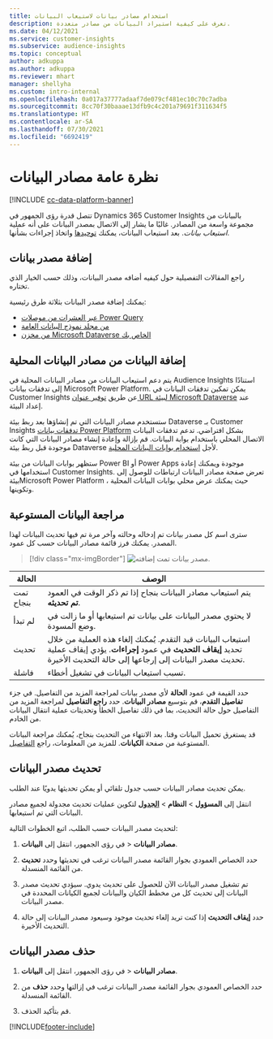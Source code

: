 ```yaml
---
title: استخدام مصادر بيانات لاستيعاب البيانات
description: تعرف على كيفية استيراد البيانات من مصادر متعددة.
ms.date: 04/12/2021
ms.service: customer-insights
ms.subservice: audience-insights
ms.topic: conceptual
author: adkuppa
ms.author: adkuppa
ms.reviewer: mhart
manager: shellyha
ms.custom: intro-internal
ms.openlocfilehash: 0a017a37777adaaf7de079cf481ec10c70c7adba
ms.sourcegitcommit: 8cc70f30baaae13dfb9c4c201a79691f311634f5
ms.translationtype: HT
ms.contentlocale: ar-SA
ms.lasthandoff: 07/30/2021
ms.locfileid: "6692419"
---
```

# <a name="data-sources-overview"></a>نظرة عامة مصادر البيانات

[!INCLUDE [cc-data-platform-banner](../includes/cc-data-platform-banner.md)]

تتصل قدرة رؤى الجمهور في Dynamics 365 Customer Insights بالبيانات من مجموعة واسعة من المصادر. غالبًا ما يشار إلى الاتصال بمصدر البيانات على أنه عملية *استيعاب بيانات*. بعد استيعاب البيانات، يمكنك [توحيدها](data-unification.md) واتخاذ إجراءات بشأنها.

## <a name="add-a-data-source"></a>إضافة مصدر بيانات

راجع المقالات التفصيلية حول كيفيه أضافه مصدر البيانات، وذلك حسب الخيار الذي تختاره.

يمكنك إضافة مصدر البيانات بثلاثة طرق رئيسية:

- [عبر العشرات من موصلات Power Query](connect-power-query.md)
- [من مجلد نموذج البيانات العامة](connect-common-data-model.md)
- [من مخزن Microsoft Dataverse الخاص بك](connect-dataverse-managed-lake.md)

## <a name="add-data-from-on-premises-data-sources"></a>إضافة البيانات من مصادر البيانات المحلية

يتم دعم استيعاب البيانات من مصادر البيانات المحلية في Audience Insights استنادًا إلى تدفقات بيانات Microsoft Power Platform. يمكن تمكين تدفقات البيانات في Customer Insights عن طريق [توفير عنوان URL لبيئة Microsoft Dataverse](get-started-paid.md) عند إعداد البيئة.

ستستخدم مصادر البيانات التي تم إنشاؤها بعد ربط بيئة Dataverse بـ Customer Insights [تدفقات بيانات Power Platform](/power-query/dataflows/overview-dataflows-across-power-platform-dynamics-365) بشكل افتراضي. تدعم تدفقات البيانات الاتصال المحلي باستخدام بوابة البيانات. قم بإزالة وإعادة إنشاء مصادر البيانات التي كانت موجودة قبل ربط بيئة Dataverse لأجل [استخدام بوابات البيانات المحلية](/data-integration/gateway/service-gateway-app).

ستظهر بوابات البيانات من بيئة Power BI أو Power Apps موجودة ويمكنك إعادة استخدامها في Customer Insights. تعرض صفحة مصادر البيانات ارتباطات للوصول إلى بيئةMicrosoft Power Platform ، حيث يمكنك عرض محلي بوابات البيانات المحلية وتكوينها.

## <a name="review-ingested-data"></a>مراجعة البيانات المستوعبة

سترى اسم كل مصدر بيانات تم إدخاله وحالته وآخر مرة تم فيها تحديث البيانات لهذا المصدر. يمكنك فرز قائمة مصادر البيانات حسب كل عمود.

> [!div class="mx-imgBorder"]
> ![مصدر بيانات تمت إضافته.](media/configure-data-datasource-added.png "مصدر بيانات تمت إضافته")

|‏الحالة  |الوصف   |
|---------|---------|
|تمت بنجاح   |يتم استيعاب مصادر البيانات بنجاح إذا تم ذكر الوقت في العمود **تم تحديثه**.
|لم تبدأ   |لا يحتوي مصدر البيانات على بيانات تم استيعابها أو ما زالت في وضع المسودة.         |
|تحديث    |استيعاب البيانات قيد التقدم. يُمكنك إلغاء هذه العملية من خلال تحديد **إيقاف التحديث** في عمود **إجراءات**. يؤدي إيقاف عملية تحديث مصدر البيانات إلى إرجاعها إلى حالة التحديث الأخيرة.       |
|‏‏فاشلة     |تسبب استيعاب البيانات في تشغيل أخطاء.         |

حدد القيمة في عمود **الحالة** لأي مصدر بيانات لمراجعة المزيد من التفاصيل. في جزء **تفاصيل التقدم**، قم بتوسيع **مصادر البيانات**. حدد **راجع التفاصيل** لمراجعة المزيد من التفاصيل حول حالة التحديث، بما في ذلك تفاصيل الخطأ وتحديثات عملية انتقال البيانات من الخادم‬‬.

قد يستغرق تحميل البيانات وقتا. بعد الانتهاء من التحديث بنجاح، يُمكنك مراجعة البيانات المستوعبة من صفحة **الكيانات**. للمزيد من المعلومات، راجع [التفاصيل](entities.md).

## <a name="refresh-a-data-source"></a>تحديث مصدر البيانات

يمكن تحديث مصادر البيانات حسب جدول تلقائي أو يمكن تحديثها يدويًا عند الطلب. 

انتقل إلى **المسؤول** > **النظام** > [**الجدول**](system.md#schedule-tab) لتكوين عمليات تحديث مجدولة لجميع مصادر البيانات التي تم استيعابها.

لتحديث مصدر البيانات حسب الطلب، اتبع الخطوات التالية:

1. في رؤى الجمهور، انتقل إلى **البيانات‏‎** > **مصادر البيانات**.

2. حدد الخصاص العمودي بجوار القائمة مصدر البيانات ترغب في تحديثها وحدد **تحديث** من القائمة المنسدلة.

3. تم تشغيل مصدر البيانات الآن للحصول على تحديث يدوي. سيؤدي تحديث مصدر البيانات إلى تحديث كل من مخطط الكيان والبيانات لجميع الكيانات المحددة في مصدر البيانات.

4. حدد **إيقاف التحديث** إذا كنت تريد إلغاء تحديث موجود وسيعود مصدر البيانات إلى حالة التحديث الأخيرة.

## <a name="delete-a-data-source"></a>حذف مصدر البيانات

1. في رؤى الجمهور، انتقل إلى **البيانات‏‎** > **مصادر البيانات**.

2. حدد الخصاص العمودي بجوار القائمة مصدر البيانات ترغب في إزالتها وحدد **حذف** من القائمة المنسدلة.

3. قم بتأكيد الحذف.


[!INCLUDE[footer-include](../includes/footer-banner.md)]

